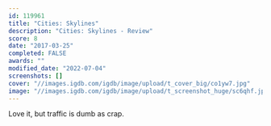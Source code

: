 ```yaml
---
id: 119961
title: "Cities: Skylines"
description: "Cities: Skylines - Review"
score: 8
date: "2017-03-25"
completed: FALSE
awards: ""
modified_date: "2022-07-04"
screenshots: []
cover: "//images.igdb.com/igdb/image/upload/t_cover_big/co1yw7.jpg"
image: "//images.igdb.com/igdb/image/upload/t_screenshot_huge/sc6qhf.jpg"
---
```

Love it, but traffic is dumb as crap.